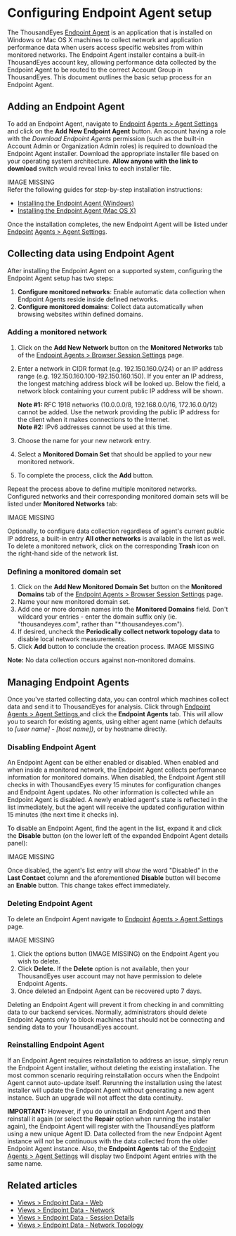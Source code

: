 # Configuring Endpoint Agent setup

The ThousandEyes [Endpoint Agent](https://success.thousandeyes.com/PublicArticlePage?articleIdParam=kA044000000CnvICAS_Comparison-of-Agent-Types) is an application that is installed on Windows or Mac OS X machines to collect network and application performance data when users access specific websites from within monitored networks. The Endpoint Agent installer contains a built-in ThousandEyes account key, allowing performance data collected by the Endpoint Agent to be routed to the correct Account Group in ThousandEyes. This document outlines the basic setup process for an Endpoint Agent.

## Adding an Endpoint Agent

To add an Endpoint Agent, navigate to [Endpoint](https://app.thousandeyes.com/endpoint/agent-settings/?section=agents) [Agents &gt; Agent Settings ](https://app.thousandeyes.com/endpoint/agent-settings/?section=agents) and click on the **Add New Endpoint Agent** button. An account having a role with the _Download Endpoint Agents_ permission \(such as the built-in Account Admin or Organization Admin roles\) is required to download the Endpoint Agent installer. Download the appropriate installer file based on your operating system architecture. **Allow anyone with the link to download** switch would reveal links to each installer file.

IMAGE MISSING  
Refer the following guides for step-by-step installation instructions:

* [Installing the Endpoint Agent \(Windows\)](https://success.thousandeyes.com/PublicArticlePage?articleIdParam=kA044000000CnBuCAK_Installing-the-Endpoint-Agent-for-Windows)
* [Installing the Endpoint Agent \(Mac OS X\)](https://success.thousandeyes.com/PublicArticlePage?articleIdParam=kA044000000CnBvCAK_Installing-the-Endpoint-Agent-for-Mac-OS-X)

Once the installation completes, the new Endpoint Agent will be listed under [Endpoint](https://app.thousandeyes.com/endpoint/agent-settings/?section=agents) [Agents &gt; Agent Settings](https://app.thousandeyes.com/endpoint/agent-settings/?section=agents).

## Collecting data using Endpoint Agent

After installing the Endpoint Agent on a supported system, configuring the Endpoint Agent setup has two steps:

1. **Configure monitored networks**: Enable automatic data collection when Endpoint Agents reside inside defined networks.
2. **Configure monitored domains**: Collect data automatically when browsing websites within defined domains.

### Adding a monitored network

1. Click on the **Add New Network** button on the **Monitored Networks** tab of the [Endpoint Agents &gt; Browser Session Settings](https://app.thousandeyes.com/endpoint/browser-session-settings/?section=networks) page.
2. Enter a network in CIDR format \(e.g. 192.150.160.0/24\) or an IP address range \(e.g. 192.150.160.100-192.150.160.150\). If you enter an IP address, the longest matching address block will be looked up. Below the field, a network block containing your current public IP address will be shown.

    **Note \#1:** RFC 1918 networks \(10.0.0.0/8, 192.168.0.0/16, 172.16.0.0/12\) cannot be added. Use the network providing the public IP address for the client when it makes connections to the Internet.  
    **Note \#2:** IPv6 addresses cannot be used at this time.

3. Choose the name for your new network entry.
4. Select a **Monitored Domain Set** that should be applied to your new monitored network.
5. To complete the process, click the **Add** button.

Repeat the process above to define multiple monitored networks. Configured networks and their corresponding monitored domain sets will be listed under **Monitored Networks** tab:

IMAGE MISSING

Optionally, to configure data collection regardless of agent's current public IP address, a built-in entry **All other networks** is available in the list as well. To delete a monitored network, click on the corresponding **Trash** icon on the right-hand side of the network list.

### Defining a monitored domain set

1. Click on the **Add New Monitored Domain Set** button on the **Monitored Domains** tab of the [Endpoint Agents &gt; Browser Session Settings](https://app.thousandeyes.com/endpoint/browser-session-settings/?section=networks) page.
2. Name your new monitored domain set.
3. Add one or more domain names into the **Monitored Domains** field. Don't wildcard your entries - enter the domain suffix only \(ie. "thousandeyes.com", rather than "\*.thousandeyes.com"\).
4. If desired, uncheck the **Periodically collect network topology data** to disable local network measurements.
5. Click **Add** button to conclude the creation process. IMAGE MISSING

**Note:** No data collection occurs against non-monitored domains.

## Managing Endpoint Agents

Once you've started collecting data, you can control which machines collect data and send it to ThousandEyes for analysis. Click through [Endpoint](https://app.thousandeyes.com/endpoint/agent-settings/?section=agents) [Agents &gt; Agent Settings ](https://app.thousandeyes.com/endpoint/agent-settings/?section=agents) and click the **Endpoint Agents** tab. This will allow you to search for existing agents, using either agent name \(which defaults to _\[user name\] - \[host name\]\)_, or by hostname directly.

### Disabling Endpoint Agent

An Endpoint Agent can be either enabled or disabled. When enabled and when inside a monitored network, the Endpoint Agent collects performance information for monitored domains. When disabled, the Endpoint Agent still checks in with ThousandEyes every 15 minutes for configuration changes and Endpoint Agent updates. No other information is collected while an Endpoint Agent is disabled. A newly enabled agent's state is reflected in the list immediately, but the agent will receive the updated configuration within 15 minutes \(the next time it checks in\).

To disable an Endpoint Agent, find the agent in the list, expand it and click the **Disable** button \(on the lower left of the expanded Endpoint Agent details panel\):

IMAGE MISSING

Once disabled, the agent's list entry will show the word "Disabled" in the **Last Contact** column and the aforementioned **Disable** button will become an **Enable** button. This change takes effect immediately.

### Deleting Endpoint Agent

To delete an Endpoint Agent navigate to [Endpoint](https://app.thousandeyes.com/endpoint/agent-settings/?section=agents) [Agents &gt; Agent Settings](https://app.thousandeyes.com/endpoint/agent-settings/?section=agents) page.

IMAGE MISSING

1. Click the options button \(IMAGE MISSING\) on the Endpoint Agent you wish to delete.
2. Click **Delete.** If the **Delete** option is not available, then your ThousandEyes user account may not have permission to delete Endpoint Agents.
3. Once deleted an Endpoint Agent can be recovered upto 7 days.

Deleting an Endpoint Agent will prevent it from checking in and committing data to our backend services. Normally, administrators should delete Endpoint Agents only to block machines that should not be connecting and sending data to your ThousandEyes account.

### Reinstalling Endpoint Agent

If an Endpoint Agent requires reinstallation to address an issue, simply rerun the Endpoint Agent installer, without deleting the existing installation. The most common scenario requiring reinstallation occurs when the Endpoint Agent cannot auto-update itself. Rerunning the installation using the latest installer will update the Endpoint Agent without generating a new agent instance. Such an upgrade will not affect the data continuity.

**IMPORTANT:** However, if you do uninstall an Endpoint Agent and then reinstall it again \(or select the **Repair** option when running the installer again\), the Endpoint Agent will register with the ThousandEyes platform using a new unique Agent ID. Data collected from the new Endpoint Agent instance will not be continuous with the data collected from the older Endpoint Agent instance. Also, the **Endpoint Agents** tab of the [Endpoint](https://app.thousandeyes.com/endpoint/agent-settings/?section=agents) [Agents &gt; Agent Settings](https://app.thousandeyes.com/endpoint/agent-settings/?section=agents) will display two Endpoint Agent entries with the same name.

## Related articles

* [Views &gt; Endpoint Data - Web](https://success.thousandeyes.com/PublicArticlePage?articleIdParam=kA0E0000000CmpYKAS)
* [Views &gt; Endpoint Data - Network](https://success.thousandeyes.com/PublicArticlePage?articleIdParam=kA0E0000000CmpTKAS)
* [Views &gt; Endpoint Data - Session Details](https://success.thousandeyes.com/PublicArticlePage?articleIdParam=kA0E0000000CmpVKAS)
* [Views &gt; Endpoint Data - Network Topology](https://success.thousandeyes.com/PublicArticlePage?articleIdParam=kA0E0000000CmpaKAC)

